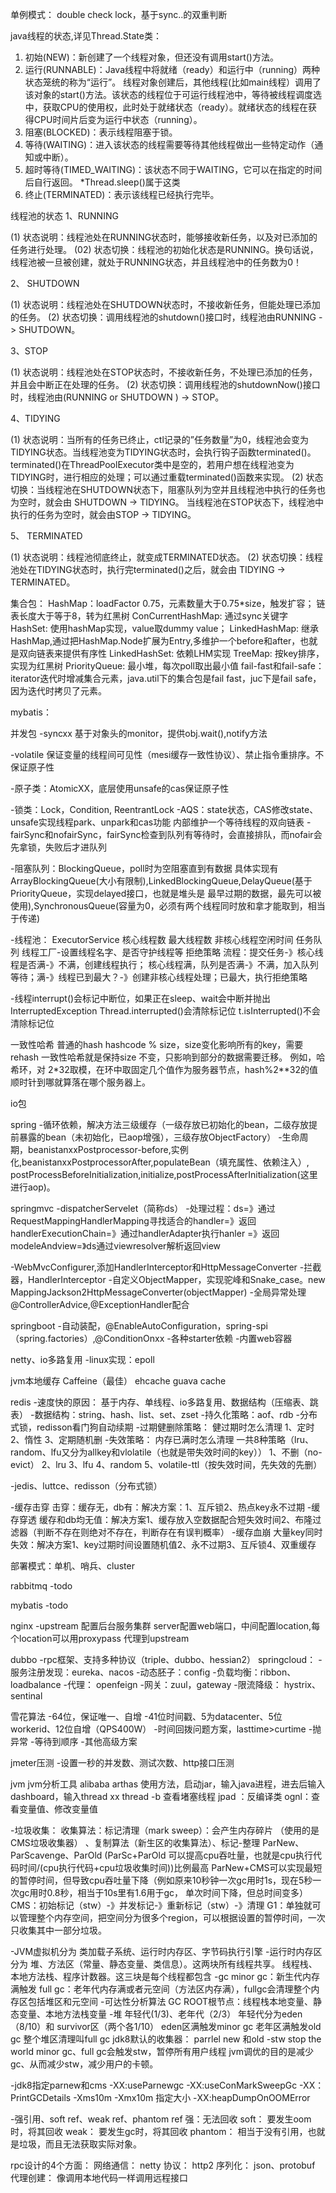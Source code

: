 单例模式：
    double check lock，基于sync..的双重判断

java线程的状态,详见Thread.State类：
1. 初始(NEW)：新创建了一个线程对象，但还没有调用start()方法。
2. 运行(RUNNABLE)：Java线程中将就绪（ready）和运行中（running）两种状态笼统的称为“运行”。
   线程对象创建后，其他线程(比如main线程）调用了该对象的start()方法。该状态的线程位于可运行线程池中，等待被线程调度选中，获取CPU的使用权，此时处于就绪状态（ready）。就绪状态的线程在获得CPU时间片后变为运行中状态（running）。
3. 阻塞(BLOCKED)：表示线程阻塞于锁。
4. 等待(WAITING)：进入该状态的线程需要等待其他线程做出一些特定动作（通知或中断）。
5. 超时等待(TIMED_WAITING)：该状态不同于WAITING，它可以在指定的时间后自行返回。 *Thread.sleep()属于这类
6. 终止(TERMINATED)：表示该线程已经执行完毕。

线程池的状态
1、RUNNING

(1) 状态说明：线程池处在RUNNING状态时，能够接收新任务，以及对已添加的任务进行处理。
(02) 状态切换：线程池的初始化状态是RUNNING。换句话说，线程池被一旦被创建，就处于RUNNING状态，并且线程池中的任务数为0！

2、 SHUTDOWN

(1) 状态说明：线程池处在SHUTDOWN状态时，不接收新任务，但能处理已添加的任务。
(2) 状态切换：调用线程池的shutdown()接口时，线程池由RUNNING -> SHUTDOWN。

3、STOP

(1) 状态说明：线程池处在STOP状态时，不接收新任务，不处理已添加的任务，并且会中断正在处理的任务。
(2) 状态切换：调用线程池的shutdownNow()接口时，线程池由(RUNNING or SHUTDOWN ) -> STOP。

4、TIDYING

(1) 状态说明：当所有的任务已终止，ctl记录的”任务数量”为0，线程池会变为TIDYING状态。当线程池变为TIDYING状态时，会执行钩子函数terminated()。terminated()在ThreadPoolExecutor类中是空的，若用户想在线程池变为TIDYING时，进行相应的处理；可以通过重载terminated()函数来实现。
(2) 状态切换：当线程池在SHUTDOWN状态下，阻塞队列为空并且线程池中执行的任务也为空时，就会由 SHUTDOWN -> TIDYING。
当线程池在STOP状态下，线程池中执行的任务为空时，就会由STOP -> TIDYING。

5、 TERMINATED

(1) 状态说明：线程池彻底终止，就变成TERMINATED状态。
(2) 状态切换：线程池处在TIDYING状态时，执行完terminated()之后，就会由 TIDYING -> TERMINATED。


集合包：
    HashMap：loadFactor 0.75，元素数量大于0.75*size，触发扩容；
            链表长度大于等于8，转为红黑树
    ConCurrentHashMap: 通过sync关键字
    HashSet: 使用hashMap实现，value取dummy value；
    LinkedHashMap: 继承HashMap,通过把HashMap.Node扩展为Entry,多维护一个before和after，也就是双向链表来提供有序性
    LinkedHashSet: 依赖LHM实现
    TreeMap: 按key排序，实现为红黑树
    PriorityQueue: 最小堆，每次poll取出最小值
    fail-fast和fail-safe：iterator迭代时增减集合元素，java.util下的集合包是fail fast，juc下是fail safe，因为迭代时拷贝了元素。

mybatis：
    
并发包
-syncxx
    基于对象头的monitor，提供obj.wait(),notify方法

-volatile
    保证变量的线程间可见性（mesi缓存一致性协议）、禁止指令重排序。不保证原子性

-原子类：AtomicXX，底层使用unsafe的cas保证原子性

-锁类：Lock，Condition, ReentrantLock
    -AQS：state状态，CAS修改state、unsafe实现线程park、unpark和cas功能
        内部维护一个等待线程的双向链表
    -fairSync和nofairSync，fairSync检查到队列有等待时，会直接排队，而nofair会先拿锁，失败后才进队列

-阻塞队列：BlockingQueue，poll时为空阻塞直到有数据
    具体实现有ArrayBlockingQueue(大小有限制),LinkedBlockingQueue,DelayQueue(基于PriorityQueue，实现delayed接口，也就是堆头是
    最早过期的数据，最先可以被使用),SynchronousQueue(容量为0，必须有两个线程同时放和拿才能取到，相当于传递)

-线程池：
    ExecutorService
    核心线程数
    最大线程数
    非核心线程空闲时间
    任务队列
    线程工厂-设置线程名字、是否守护线程等
    拒绝策略
    流程：提交任务-》核心线程是否满-》不满，创建线程执行；
        核心线程满，队列是否满-》不满，加入队列等待；满-》线程已到最大？-》创建非核心线程处理；已最大，执行拒绝策略
                        

-线程interrupt()会标记中断位，如果正在sleep、wait会中断并抛出InterruptedException
    Thread.interrupted()会清除标记位
    t.isInterrupted()不会清除标记位

一致性哈希
    普通的hash hashcode % size，size变化影响所有的key，需要rehash
    一致性哈希就是保持size 不变，只影响到部分的数据需要迁移。
    例如，哈希环，对 2*32取模，在环中取固定几个值作为服务器节点，hash%2**32的值顺时针到哪就算落在哪个服务器上。

io包

spring
-循环依赖，解决方法三级缓存（一级存放已初始化的bean，二级存放提前暴露的bean（未初始化，已aop增强），三级存放ObjectFactory）
-生命周期，beanistanxxPostprocessor-before,实例化,beanistanxxPostprocessorAfter,populateBean（填充属性、依赖注入）,\
postProcessBeforeInitialization,initialize,postProcessAfterInitialization(这里进行aop)。

springmvc
-dispatcherServelet（简称ds）
-处理过程：ds=》通过RequestMappingHandlerMapping寻找适合的handler=》返回handlerExecutionChain=》通过handlerAdapter执行hanler
=》返回modeleAndview=》ds通过viewresolver解析返回view

-WebMvcConfigurer,添加HandlerInterceptor和HttpMessageConverter
-拦截器，HandlerInterceptor
-自定义ObjectMapper，实现驼峰和Snake_case。new MappingJackson2HttpMessageConverter(objectMapper)
-全局异常处理 @ControllerAdvice,@ExceptionHandler配合

springboot
-自动装配，@EnableAutoConfiguration，spring-spi（spring.factories）,@ConditionOnxx
-各种starter依赖
-内置web容器

netty、io多路复用
    -linux实现：epoll

jvm本地缓存
    Caffeine（最佳）
    ehcache
    guava cache

redis
-速度快的原因：
    基于内存、单线程、io多路复用、数据结构（压缩表、跳表）
-数据结构：string、hash、list、set、zset
-持久化策略：aof、rdb
-分布式锁，redisson看门狗自动续期
-过期健删除策略：
    健过期时怎么清理
    1、定时 2、惰性 3、定期随机删
-失效策略：
    内存已满时怎么清理
    一共8种策略（lru、random、lfu又分为allkey和vlolatile（也就是带失效时间的key））
    1、不删（no-evict） 2、lru 3、lfu 4、random 5、volatile-ttl（按失效时间，先失效的先删）

-jedis、luttce、redisson（分布式锁）

-缓存击穿
    击穿：缓存无，db有：解决方案：1、互斥锁2、热点key永不过期
-缓存穿透
    缓存和db均无值：解决方案1、缓存放入空数据配合短失效时间2、布隆过滤器（判断不存在则绝对不存在，判断存在有误判概率）
-缓存血崩
    大量key同时失效：解决方案1、key过期时间设置随机值2、永不过期3、互斥锁4、双重缓存

部署模式：单机、哨兵、cluster

rabbitmq
    -todo

mybatis
    -todo

nginx
    -upstream 配置后台服务集群
    server配置web端口，中间配置location,每个location可以用proxypass 代理到upstream

dubbo
    -rpc框架、支持多种协议（triple、dubbo、hessian2）
springcloud：
    -服务注册发现：eureka、nacos
    -动态胚子：config
    -负载均衡：ribbon、loadbalance
    -代理： openfeign
    -网关：zuul，gateway
    -限流降级： hystrix、sentinal

雪花算法
-64位，保证唯一、自增
-41位时间戳、5为datacenter、5位workerid、12位自增（QPS400W）
-时间回拨问题方案，lasttime>curtime 
    -抛异常
    -等待到顺序
    -其他高级方案

jmeter压测
-设置一秒的并发数、测试次数、http接口压测

jvm
jvm分析工具
    alibaba arthas
        使用方法，启动jar，输入java进程，进去后输入dashboard，输入thread xx
        thread -b 查看堵塞线程
        jpad ：反编译类
        ognl：查看变量值、修改变量值

-垃圾收集：
    收集算法：标记清理（mark sweep）：会产生内存碎片 （使用的是CMS垃圾收集器）
    、复制算法（新生区的收集算法）、标记-整理
    ParNew、ParScavenge、ParOld (ParSc+ParOld 可以提高cpu吞吐量，也就是cpu执行代码时间/(cpu执行代码+cpu垃圾收集时间))比例最高
    ParNew+CMS可以实现最短的暂停时间，但导致cpu吞吐量下降（例如原来10秒钟一次gc用时1s，现在5秒一次gc用时0.8秒，相当于10s里有1.6用于gc，
    单次时间下降，但总时间变多）
    CMS：初始标记（stw）-》并发标记-》重新标记（stw）-》清理
    G1：单独就可以管理整个内存空间，把空间分为很多个region，可以根据设置的暂停时间，一次只收集其中一部分垃圾。

-JVM虚拟机分为 类加载子系统、运行时内存区、字节码执行引擎
-运行时内存区分为
    堆、方法区（常量、静态变量、类信息）。这两块所有线程共享。
    线程栈、本地方法栈、程序计数器。这三块是每个线程都包含
-gc
    minor gc：新生代内存满触发
    full gc：老年代内存满或者元空间（方法区内存满），fullgc会清理整个内存区包括堆区和元空间
-可达性分析算法
    GC ROOT根节点：线程栈本地变量、静态变量、本地方法栈变量
-堆
    年轻代(1/3)、老年代（2/3）
    年轻代分为eden（8/10）和 survivor区（两个各1/10）
    eden区满触发minor gc
    老年区满触发old gc
    整个堆区清理叫full gc
    jdk8默认的收集器： parrlel new 和old
-stw stop the world
    minor gc、full gc会触发stw，暂停所有用户线程
    jvm调优的目的是减少gc、从而减少stw，减少用户的卡顿。

-jdk8指定parnew和cms
    -XX:useParnewgc
    -XX:useConMarkSweepGc
    -XX：PrintGCDetails
    -Xms10m -Xmx10m 指定大小
    -XX:heapDumpOnOOMError

-强引用、soft ref、weak ref、phantom ref
    强：无法回收
    soft： 要发生oom时，将其回收
    weak： 要发生gc时，将其回收
    phantom： 相当于没有引用，也就是垃圾，而且无法获取实际对象。 

rpc设计的4个方面：
    网络通信： netty
    协议： http2
    序列化： json、protobuf
    代理创建： 像调用本地代码一样调用远程接口

